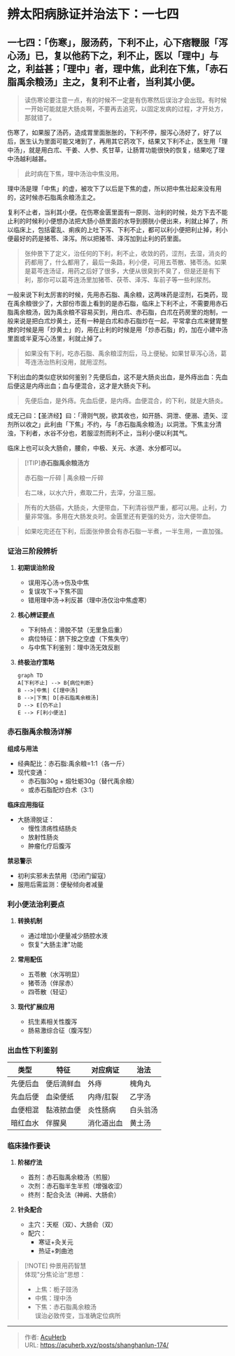 # 辨太阳病脉证并治法下：一七四


## 一七四：「伤寒」，服汤药，下利不止，心下痞鞭服「泻心汤」已，复以他药下之，利不止，医以「理中」与之，利益甚；「理中」者，理中焦，此利在下焦，「赤石脂禹余粮汤」主之，复利不止者，当利其小便。

<!--more-->

> 读伤寒论要注意一点，有的时候不一定是有伤寒然后误治才会出现。有时候一开始可能就是大肠炎啊，不要再去追究，以固定发病的过程，才开处方，那就错了。

伤寒了，如果服了汤药，造成胃里面胀胀的，下利不停，服泻心汤好了，好了以后，医生认为里面可能又堵到了，再用其它药攻下，结果又下利不止，医生用「理中汤」，就是用白朮、干姜、人参、炙甘草，让肠胃功能很快的恢复，结果吃了理中汤越利越甚。

> 此时病在下焦，理中汤治中焦没用。

理中汤是理「中焦」的虚，被攻下了以后是下焦的虚，所以把中焦壮起来没有用的，这时候赤石脂禹余粮汤主之。

复利不止者，当利其小便。在伤寒金匮里面有一原则、治利的时候，处方下去不能止利的时候利小便想办法把大肠小肠里面的水导到膀胱小便出来，利就止掉了，所以临床上，包括霍乱、痢疾的上吐下泻、下利不止，都可以利小便把利止掉，利小便最好的药是猪苓、泽泻。所以把猪苓、泽泻加到止利的药里面。

> 张仲景下了定义，治任何的下利，利不止，收敛的药，涩剂，去湿，消炎的药都用了，什么都用了，最后一条路，利小便，可用五苓散、猪苓汤。如果是葛芩连汤证，用药之后好了很多，大便从很臭到不臭了，但是还是有下利，那你可以葛芩连汤里加猪苓、茯苓、泽泻、车前子等一些利尿剂。

一般来说下利太厉害的时候，先用赤石脂、禹余粮，这两味药是涩剂，石类药，现在禹余粮很少了，大部份市面上看到的是赤石脂，临床上下利不止，不需要用赤石脂禹余粮汤，因为禹余粮不容易买到，用白朮、赤石脂，白朮在药房里的炮制，一般来说是把白朮炒黄土，还有一种是白朮和赤石脂炒在一起，平常拿白朮来健胃整脾的时候是用「炒黄土」的，用在止利的时候是用「炒赤石脂」的，加在小建中汤里面或半夏泻心汤里，利就止掉了。

> 如果没有下利，吃赤石脂、禹余粮涩剂后，马上便秘。如果甘草泻心汤，葛芩连汤治热利没用，就用涩剂。

下利出血的类似症状如何鉴别？先便后血，这不是大肠炎出血，是外痔出血：先血后便这是内痔出血；血与便混合，这才是大肠炎下利。

> 先便后血，是外痔。先血后便，是内痔。血便混合，的下利，就是大肠炎。

成无己曰：【圣济经】曰：「滑则气脱，欲其收也，如开肠、洞泄、便溺、遗矢、涩剂所以收之」此利由「下焦」不约，与「赤石脂禹余粮汤」以洞泄。下焦主分清浊，下利者，水谷不分也，若服涩剂而利不止，当利小便以利其气。

临床上也可以灸大肠俞，腰俞，中极、关元、水道、水分都可以。

> [!TIP]**赤石脂禹余粮汤方**
>
> 赤石脂一斤碎 | 禹余粮一斤碎
>
> 右二味，以水六升，煮取二升，去滓，分温三服。

> 所有的大肠癌，大肠炎，大便带血，下利清谷很严重，都可以用。止利，力量非常强。多用在大肠发炎时。金匮里还有更强的处方，治大便带血。

> 如果吃完还在下利，后面张仲景会有赤石脂一半煮，一半生用，一直加强。

### 证治三阶段辨析
1. **初期误治阶段**
   - 误用泻心汤→伤及中焦
   - 复误攻下→下焦不固
   - 错用理中汤→利反甚（理中汤仅治中焦虚寒）

2. **核心辨证要点**
   - 下利特点：滑脱不禁（无里急后重）
   - 病位特征：脐下按之空虚（下焦失守）
   - 与中焦下利鉴别：理中汤无效反剧

3. **终极治疗策略**
   ```mermaid
   graph TD
   A[下利不止] --> B{病位判断}
   B -->|中焦| C[理中汤]
   B -->|下焦| D[赤石脂禹余粮汤]
   D --> E[仍不止]
   E --> F[利小便法]
   ```

### 赤石脂禹余粮汤详解
**组成与用法**
- 经典配比：赤石脂:禹余粮=1:1（各一斤）
- 现代变通：
  - 赤石脂30g + 煅牡蛎30g（替代禹余粮）
  - 或赤石脂配炒白术（3:1）

**临床应用指征**
- 大肠滑脱证：
  - 慢性溃疡性结肠炎
  - 放射性肠炎
  - 肿瘤化疗后腹泻

**禁忌警示**
- 初利实邪未去禁用（恐闭门留寇）
- 服用后需监测：便秘倾向者减量

### 利小便法治利要点
1. **转换机制**
   - 通过增加小便量减少肠腔水液
   - 恢复"大肠主津"功能

2. **常用配伍**
   - 五苓散（水泻明显）
   - 猪苓汤（伴尿赤）
   - 四苓散（轻证）

3. **现代扩展应用**
   - 抗生素相关性腹泻
   - 肠易激综合征（腹泻型）

### 出血性下利鉴别
| 类型       | 特征                | 对应病证       | 治法           |
|------------|---------------------|----------------|----------------|
| 先便后血   | 便后滴鲜血          | 外痔           | 槐角丸         |
| 先血后便   | 血染便纸            | 内痔/肛裂      | 乙字汤         |
| 血便相混   | 黏液脓血便          | 炎性肠病       | 白头翁汤       |
| 暗红血水   | 伴腥臭              | 消化道出血     | 黄土汤         |

### 临床操作要诀
1. **阶梯疗法**
   - 首剂：赤石脂禹余粮汤（煎服）
   - 次剂：赤石脂半生半煎（增强收涩）
   - 终剂：配合灸法（神阙、大肠俞）

2. **针灸配合**
   - 主穴：天枢（双）、大肠俞（双）
   - 配穴：
     - 寒证+灸关元
     - 热证+刺曲池

> [!NOTE] 仲景用药智慧  
> 体现"分焦论治"思想：  
> - 上焦：栀子豉汤  
> - 中焦：理中汤  
> - 下焦：赤石脂禹余粮汤  
> 误治必致传变，当准确定位病所

---

> 作者: [AcuHerb](https://acuherb.xyz)  
> URL: https://acuherb.xyz/posts/shanghanlun-174/  

